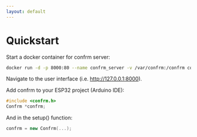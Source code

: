 ```yaml
---
layout: default
---
```

# Quickstart

Start a docker container for confrm server:

```bash
docker run -d -p 8000:80 --name confrm_server -v /var/confrm:/confrm confrm/confrm:latest
```

Navigate to the user interface (i.e. http://127.0.0.1:8000).

Add confrm to your ESP32 project (Arduino IDE):

```cpp
#include <confrm.h>
Confrm *confrm;
```

And in the setup() function:

```cpp
confrm = new Confrm(...);
```


